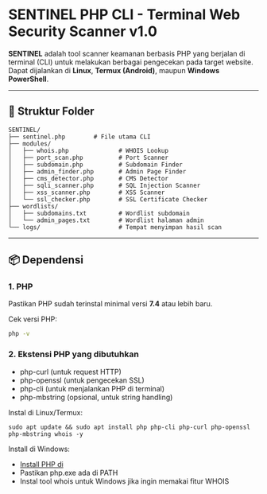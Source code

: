 # SENTINEL PHP CLI - Terminal Web Security Scanner v1.0

**SENTINEL** adalah tool scanner keamanan berbasis PHP yang berjalan di terminal (CLI) untuk melakukan berbagai pengecekan pada target website.  
Dapat dijalankan di **Linux**, **Termux (Android)**, maupun **Windows PowerShell**.

---

## 📂 Struktur Folder
```
SENTINEL/
├── sentinel.php        # File utama CLI
├── modules/
│   ├── whois.php              # WHOIS Lookup
│   ├── port_scan.php          # Port Scanner
│   ├── subdomain.php          # Subdomain Finder
│   ├── admin_finder.php       # Admin Page Finder
│   ├── cms_detector.php       # CMS Detector
│   ├── sqli_scanner.php       # SQL Injection Scanner
│   ├── xss_scanner.php        # XSS Scanner
│   └── ssl_checker.php        # SSL Certificate Checker
├── wordlists/
│   ├── subdomains.txt         # Wordlist subdomain
│   └── admin_pages.txt        # Wordlist halaman admin
└── logs/                      # Tempat menyimpan hasil scan
```

---

## 📦 Dependensi

### 1. PHP
Pastikan PHP sudah terinstal minimal versi **7.4** atau lebih baru.

Cek versi PHP:
```bash
php -v
```
### 2. Ekstensi PHP yang dibutuhkan
- php-curl (untuk request HTTP)
- php-openssl (untuk pengecekan SSL)
- php-cli (untuk menjalankan PHP di terminal)
- php-mbstring (opsional, untuk string handling)

Instal di Linux/Termux:
```
sudo apt update && sudo apt install php php-cli php-curl php-openssl php-mbstring whois -y
```
Install di Windows:
- [Install PHP di](https://www.php.net/downloads)
- Pastikan php.exe ada di PATH
- Instal tool whois untuk Windows jika ingin memakai fitur WHOIS
